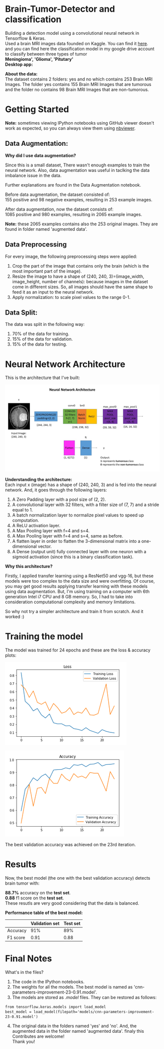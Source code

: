 # Brain-Tumor-Detector and classification
Building a detection model using a convolutional neural network in Tensorflow & Keras.<br>
Used a brain MRI images data founded on Kaggle. You can find it [here](https://www.kaggle.com/navoneel/brain-mri-images-for-brain-tumor-detection).<br>
and you can find here the classification model in my google drive account to classify between three types of tumor 
<br>
**Meningioma', 'Glioma', 'Pitutary'**
<br>
**Desktop app:**
[](https://github.com/khalilchaouali/Desktop-app-for-brain-tumor-detection-and-level-classification/blob/main/app1.png)
[](https://github.com/khalilchaouali/Desktop-app-for-brain-tumor-detection-and-level-classification/blob/main/app2.png)
[](https://github.com/khalilchaouali/Desktop-app-for-brain-tumor-detection-and-level-classification/blob/main/app3.png)
[](https://github.com/khalilchaouali/Desktop-app-for-brain-tumor-detection-and-level-classification/blob/main/app4.png)
[](https://github.com/khalilchaouali/Desktop-app-for-brain-tumor-detection-and-level-classification/blob/main/app5.png)
[](https://github.com/khalilchaouali/Desktop-app-for-brain-tumor-detection-and-level-classification/blob/main/app6.png)
[](https://github.com/khalilchaouali/Desktop-app-for-brain-tumor-detection-and-level-classification/blob/main/app7.png)

**About the data:**<br>
The dataset contains 2 folders: yes and no which contains 253 Brain MRI Images. The folder yes contains 155 Brain MRI Images that are tumorous and the folder no contains 98 Brain MRI Images that are non-tumorous.

# Getting Started

**Note:** sometimes viewing IPython notebooks using GitHub viewer doesn't work as expected, so you can always view them using [nbviewer](https://nbviewer.jupyter.org/).

## Data Augmentation:

**Why did I use data augmentation?**

Since this is a small dataset, There wasn't enough examples to train the neural network. Also, data augmentation was useful in taclking the data imbalance issue in the data.<br>

Further explanations are found in the Data Augmentation notebook.

Before data augmentation, the dataset consisted of:<br>
155 positive and 98 negative examples, resulting in 253 example images.

After data augmentation, now the dataset consists of:<br>
1085 positive and 980 examples, resulting in 2065 example images.

**Note:** these 2065 examples contains also the 253 original images. They are found in folder named 'augmented data'.

## Data Preprocessing

For every image, the following preprocessing steps were applied:

1. Crop the part of the image that contains only the brain (which is the most important part of the image).
2. Resize the image to have a shape of (240, 240, 3)=(image_width, image_height, number of channels): because images in the dataset come in different sizes. So, all images should have the same shape to feed it as an input to the neural network.
3. Apply normalization: to scale pixel values to the range 0-1.

## Data Split:

The data was split in the following way:
1. 70% of the data for training.
2. 15% of the data for validation.
3. 15% of the data for testing.

# Neural Network Architecture

This is the architecture that I've built:

![Neural Network Architecture](convnet_architecture.jpg)

**Understanding the architecture:**<br>
Each input x (image) has a shape of (240, 240, 3) and is fed into the neural network. And, it goes through the following layers:<br>

1. A Zero Padding layer with a pool size of (2, 2).
2. A convolutional layer with 32 filters, with a filter size of (7, 7) and a stride equal to 1.
3. A batch normalization layer to normalize pixel values to speed up computation.
4. A ReLU activation layer.
5. A Max Pooling layer with f=4 and s=4.
6. A Max Pooling layer with f=4 and s=4, same as before.
7. A flatten layer in order to flatten the 3-dimensional matrix into a one-dimensional vector.
8. A Dense (output unit) fully connected layer with one neuron with a sigmoid activation (since this is a binary classification task).

**Why this architecture?**<br>

Firstly, I applied transfer learning using a ResNet50 and vgg-16, but these models were too complex to the data size and were overfitting. Of course, you may get good results applying transfer learning with these models using data augmentation. But, I'm using training on a computer with 6th generation Intel i7 CPU and 8 GB memory. So, I had to take into consideration computational complexity and memory limitations.<br>

So why not try a simpler architecture and train it from scratch. And it worked :)

# Training the model
The model was trained for 24 epochs and these are the loss & accuracy plots:


![Loss plot](Loss.PNG)


![Accuracy plot](Accuracy.PNG)

The best validation accuracy was achieved on the 23rd iteration.

# Results

Now, the best model (the one with the best validation accuracy) detects brain tumor with:<br>

**88.7%** accuracy on the **test set**.<br>
**0.88** f1 score on the **test set**.<br>
These resutls are very good considering that the data is balanced.

**Performance table of the best model:**

| <!-- -->  | Validation set | Test set |
| --------- | -------------- | -------- |
| Accuracy  | 91%            | 89%      |
| F1 score  | 0.91           | 0.88     |


# Final Notes

What's in the files?

1. The code in the IPython notebooks.
2. The weights for all the models. The best model is named as 'cnn-parameters-improvement-23-0.91.model'.
3. The models are stored as *.model* files. They can be restored as follows:


```
from tensorflow.keras.models import load_model
best_model = load_model(filepath='models/cnn-parameters-improvement-23-0.91.model')
```

4. The original data in the folders named 'yes' and 'no'. And, the augmented data in the folder named 'augmented data'.
finaly this 
Contributes are welcome!
<br>Thank you!



